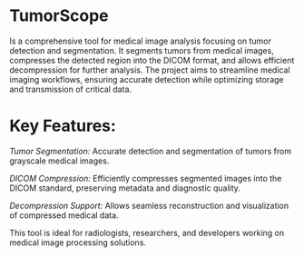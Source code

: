 # TumorScope
Is a comprehensive tool for medical image analysis focusing on tumor detection and segmentation. It segments tumors from medical images, compresses the detected region into the DICOM format, and allows efficient decompression for further analysis. The project aims to streamline medical imaging workflows, ensuring accurate detection while optimizing storage and transmission of critical data.

# Key Features:

*Tumor Segmentation:* Accurate detection and segmentation of tumors from grayscale medical images.

*DICOM Compression:* Efficiently compresses segmented images into the DICOM standard, preserving metadata and diagnostic quality.

*Decompression Support:* Allows seamless reconstruction and visualization of compressed medical data.

This tool is ideal for radiologists, researchers, and developers working on medical image processing solutions.
